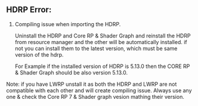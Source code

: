 HDRP Error:
----------

1. Compiling issue when importing the HDRP.

	Uninstall the HDRP and Core RP & Shader Graph and reinstall the HDRP from resource manager 
	and the other will be automatically installed. if not you can install them to the latest version, which must be same version of the 	     hdrp.

	For Example if the installed version of HDRP is 5.13.0 then the CORE RP & Shader Graph should be also version 5.13.0.

Note: if you have LWRP unstall it as both the HDRP and LWRP are not compatible with each other and will create compiling issue. 
	  Always use any one & check the Core RP 7 & Shader graph vesion mathing their version.

